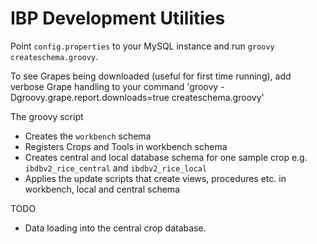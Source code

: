 IBP Development Utilities
=========================

Point `config.properties` to your MySQL instance and run `groovy createschema.groovy`.

To see Grapes being downloaded (useful for first time running), add verbose Grape handling to your command
'groovy -Dgroovy.grape.report.downloads=true createschema.groovy'

The groovy script

* Creates the `workbench` schema
* Registers Crops and Tools in workbench schema
* Creates central and local database schema for one sample crop e.g. `ibdbv2_rice_central` and `ibdbv2_rice_local`
* Applies the update scripts that create views, procedures etc. in workbench, local and central schema

TODO
* Data loading into the central crop database.



